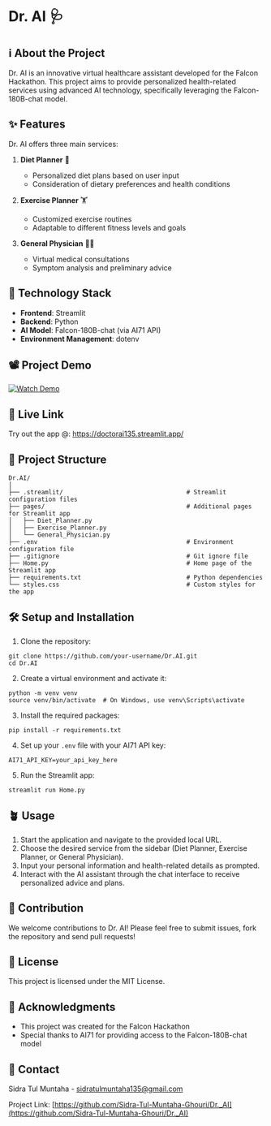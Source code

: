 # Dr. AI 🩺

## ℹ️ About the Project

Dr. AI is an innovative virtual healthcare assistant developed for the Falcon Hackathon. This project aims to provide personalized health-related services using advanced AI technology, specifically leveraging the Falcon-180B-chat model.

## ✨ Features

Dr. AI offers three main services:

1. **Diet Planner** 🍎
   - Personalized diet plans based on user input
   - Consideration of dietary preferences and health conditions

2. **Exercise Planner** 🏋️
   - Customized exercise routines
   - Adaptable to different fitness levels and goals

3. **General Physician** 👨‍⚕️
   - Virtual medical consultations
   - Symptom analysis and preliminary advice

## 🧩 Technology Stack

- **Frontend**: Streamlit
- **Backend**: Python
- **AI Model**: Falcon-180B-chat (via AI71 API)
- **Environment Management**: dotenv

## 📽️ Project Demo
[![Watch Demo](https://img.youtube.com/vi/4xdpSnlEjag/0.jpg)](https://www.youtube.com/watch?v=4xdpSnlEjag)

## 🔗 Live Link
Try out the app @: https://doctorai135.streamlit.app/

## 📂 Project Structure

```
Dr.AI/
│
├── .streamlit/                                  # Streamlit configuration files
├── pages/                                       # Additional pages for Streamlit app
│   ├── Diet_Planner.py
│   ├── Exercise_Planner.py
│   └── General_Physician.py
├── .env                                         # Environment configuration file
├── .gitignore                                   # Git ignore file
├── Home.py                                      # Home page of the Streamlit app
├── requirements.txt                             # Python dependencies
└── styles.css                                   # Custom styles for the app
```
## 🛠️ Setup and Installation

1. Clone the repository:
```
git clone https://github.com/your-username/Dr.AI.git
cd Dr.AI
```

2. Create a virtual environment and activate it:
```
python -m venv venv
source venv/bin/activate  # On Windows, use venv\Scripts\activate
```
3. Install the required packages:
```
pip install -r requirements.txt
```
4. Set up your `.env` file with your AI71 API key:
```
AI71_API_KEY=your_api_key_here
```
5. Run the Streamlit app:
```
streamlit run Home.py
```
## 🪴 Usage

1. Start the application and navigate to the provided local URL.
2. Choose the desired service from the sidebar (Diet Planner, Exercise Planner, or General Physician).
3. Input your personal information and health-related details as prompted.
4. Interact with the AI assistant through the chat interface to receive personalized advice and plans.

## 🤝 Contribution

We welcome contributions to Dr. AI! Please feel free to submit issues, fork the repository and send pull requests!

## 📜 License

This project is licensed under the MIT License.

## 🙏 Acknowledgments

- This project was created for the Falcon Hackathon
- Special thanks to AI71 for providing access to the Falcon-180B-chat model

## 📧 Contact

Sidra Tul Muntaha - sidratulmuntaha135@gmail.com

Project Link: [https://github.com/Sidra-Tul-Muntaha-Ghouri/Dr._AI](https://github.com/Sidra-Tul-Muntaha-Ghouri/Dr._AI)


